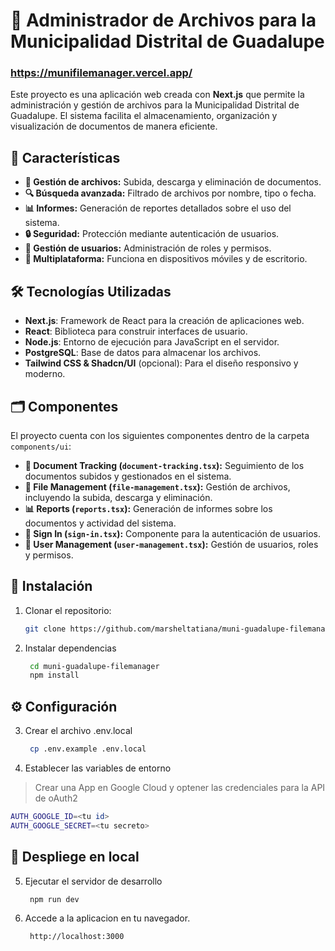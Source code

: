 # 📂 Administrador de Archivos para la Municipalidad Distrital de Guadalupe 
### https://munifilemanager.vercel.app/

Este proyecto es una aplicación web creada con **Next.js** que permite la administración y gestión de archivos para la Municipalidad Distrital de Guadalupe. El sistema facilita el almacenamiento, organización y visualización de documentos de manera eficiente.

## 🚀 Características

- **📁 Gestión de archivos:** Subida, descarga y eliminación de documentos.
- **🔍 Búsqueda avanzada:** Filtrado de archivos por nombre, tipo o fecha.
- **📊 Informes:** Generación de reportes detallados sobre el uso del sistema.
- **🔒 Seguridad:** Protección mediante autenticación de usuarios.
- **💼 Gestión de usuarios:** Administración de roles y permisos.
- **📱 Multiplataforma:** Funciona en dispositivos móviles y de escritorio.

## 🛠️ Tecnologías Utilizadas

- **Next.js**: Framework de React para la creación de aplicaciones web.
- **React**: Biblioteca para construir interfaces de usuario.
- **Node.js**: Entorno de ejecución para JavaScript en el servidor.
- **PostgreSQL**: Base de datos para almacenar los archivos.
- **Tailwind CSS & Shadcn/UI** (opcional): Para el diseño responsivo y moderno.

## 🗂️ Componentes

El proyecto cuenta con los siguientes componentes dentro de la carpeta `components/ui`:

- **📄 Document Tracking (`document-tracking.tsx`):** Seguimiento de los documentos subidos y gestionados en el sistema.
- **📁 File Management (`file-management.tsx`):** Gestión de archivos, incluyendo la subida, descarga y eliminación.
- **📊 Reports (`reports.tsx`):** Generación de informes sobre los documentos y actividad del sistema.
- **🔐 Sign In (`sign-in.tsx`):** Componente para la autenticación de usuarios.
- **👥 User Management (`user-management.tsx`):** Gestión de usuarios, roles y permisos.

## 🚀 Instalación

1. Clonar el repositorio:
   ```bash
   git clone https://github.com/marsheltatiana/muni-guadalupe-filemanager
   ```

2. Instalar dependencias
   ```bash
    cd muni-guadalupe-filemanager
    npm install
   ```

## ⚙️ Configuración

3. Crear el archivo .env.local
   ```bash
    cp .env.example .env.local
   ```
4. Establecer las variables de entorno
> Crear una App en Google Cloud y optener las credenciales para la API de oAuth2
   ```bash
   AUTH_GOOGLE_ID=<tu id>
   AUTH_GOOGLE_SECRET=<tu secreto>
   ```
## 🚀 Despliege en local
5. Ejecutar el servidor de desarrollo
   ```bash
    npm run dev
   ```
6. Accede a la aplicacion en tu navegador.
   ```
    http://localhost:3000
   ```
